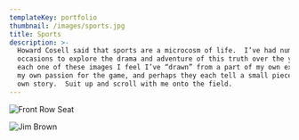 ```yaml
---
templateKey: portfolio
thumbnail: /images/sports.jpg
title: Sports
description: >-
  Howard Cosell said that sports are a microcosm of life.  I’ve had numerous
  occasions to explore the drama and adventure of this truth over the years.  In
  each one of these images I feel I’ve “drawn” from a part of my own experience,
  my own passion for the game, and perhaps they each tell a small piece of my
  own story.  Suit up and scroll with me onto the field.
---
```


![Front Row Seat](/images/front-row-seat.gif "Front Row Seat")

![Jim Brown](/images/jim-brown.gif "Jim Brown")
